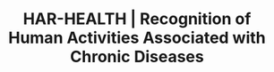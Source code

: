 ---
title: HAR-HEALTH | Recognition of Human Activities Associated with Chronic Diseases
type: landing
show_breadcrumb: true

tags: ["RP", "SDP"]

sections:
  - block: markdown
    content:
      title: HAR-HEALTH | Recognition of Human Activities Associated with Chronic Diseases
      subtitle: 2016 - 2018
      text: <p>The objective of this project is the research and development of methods and algorithms capable of automatically recognizing human activities related to chronic diseases (diabetes, hypertension, obesity and aging) based on visual information, signals captured by sensors on personal mobile devices and signals captured by sensors installed in environments
    design:
      # See Page Builder docs for all section customization options.
      # Choose how many columns the section has. Valid values: '1' or '2'.
      columns: '1'
---